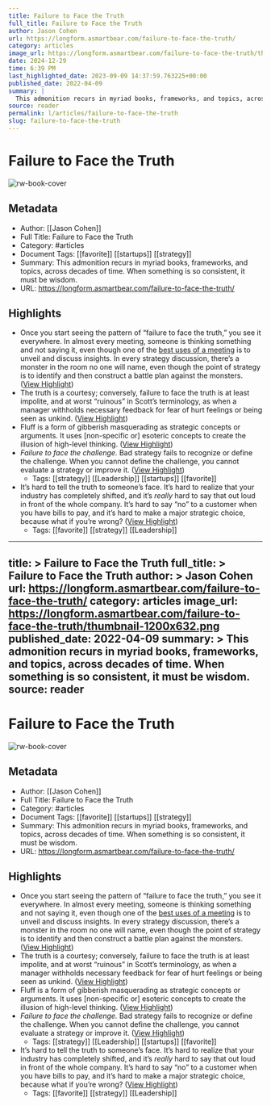 ```yaml
---
title: Failure to Face the Truth
full_title: Failure to Face the Truth
author: Jason Cohen
url: https://longform.asmartbear.com/failure-to-face-the-truth/
category: articles
image_url: https://longform.asmartbear.com/failure-to-face-the-truth/thumbnail-1200x632.png
date: 2024-12-29
time: 6:39 PM
last_highlighted_date: 2023-09-09 14:37:59.763225+00:00
published_date: 2022-04-09
summary: |
  This admonition recurs in myriad books, frameworks, and topics, across decades of time. When something is so consistent, it must be wisdom.
source: reader
permalink: l/articles/failure-to-face-the-truth
slug: failure-to-face-the-truth
---
```

# Failure to Face the Truth

![rw-book-cover](https://longform.asmartbear.com/failure-to-face-the-truth/thumbnail-1200x632.png)

## Metadata
- Author: [[Jason Cohen]]
- Full Title: Failure to Face the Truth
- Category: #articles
- Document Tags: [[favorite]] [[startups]] [[strategy]] 
- Summary: This admonition recurs in myriad books, frameworks, and topics, across decades of time. When something is so consistent, it must be wisdom.
- URL: https://longform.asmartbear.com/failure-to-face-the-truth/

## Highlights
- Once you start seeing the pattern of “failure to face the truth,” you see it everywhere. In almost every meeting, someone is thinking something and not saying it, even though one of the [best uses of a meeting](https://longform.asmartbear.com/productive-meeting-activities/) is to unveil and discuss insights. In every strategy discussion, there’s a monster in the room no one will name, even though the point of strategy is to identify and then construct a battle plan against the monsters. ([View Highlight](https://read.readwise.io/read/01h9x5tmgm8n35bp698pnqks2q))
- The truth is a courtesy; conversely, failure to face the truth is at least impolite, and at worst “ruinous” in Scott’s terminology, as when a manager withholds necessary feedback for fear of hurt feelings or being seen as unkind. ([View Highlight](https://read.readwise.io/read/01h9x5v9z5rs4xge7xzze52ye8))
- Fluff is a form of gibberish masquerading as strategic concepts or arguments. It uses [non-specific or] esoteric concepts to create the illusion of high-level thinking. ([View Highlight](https://read.readwise.io/read/01h9x5wwc4ahyar0wxhgq6b08f))
- *Failure to face the challenge.* Bad strategy fails to recognize or define the challenge. When you cannot define the challenge, you cannot evaluate a strategy or improve it. ([View Highlight](https://read.readwise.io/read/01h9x5wz7375cpw5nmfn3mvbjb))
    - Tags: [[strategy]] [[Leadership]] [[startups]] [[favorite]] 
- It’s hard to tell the truth to someone’s face. It’s hard to realize that your industry has completely shifted, and it’s *really* hard to say that out loud in front of the whole company. It’s hard to say “no” to a customer when you have bills to pay, and it’s hard to make a major strategic choice, because what if you’re wrong? ([View Highlight](https://read.readwise.io/read/01h9x61k9tpzq0f4zx6v4fshxy))
    - Tags: [[favorite]] [[strategy]] [[Leadership]] 


---
title: >
  Failure to Face the Truth
full_title: >
  Failure to Face the Truth
author: >
  Jason Cohen
url: https://longform.asmartbear.com/failure-to-face-the-truth/
category: articles
image_url: https://longform.asmartbear.com/failure-to-face-the-truth/thumbnail-1200x632.png
published_date: 2022-04-09
summary: >
  This admonition recurs in myriad books, frameworks, and topics, across decades of time. When something is so consistent, it must be wisdom.
source: reader
---
# Failure to Face the Truth

![rw-book-cover](https://longform.asmartbear.com/failure-to-face-the-truth/thumbnail-1200x632.png)

## Metadata
- Author: [[Jason Cohen]]
- Full Title: Failure to Face the Truth
- Category: #articles
- Document Tags: [[favorite]] [[startups]] [[strategy]] 
- Summary: This admonition recurs in myriad books, frameworks, and topics, across decades of time. When something is so consistent, it must be wisdom.
- URL: https://longform.asmartbear.com/failure-to-face-the-truth/

## Highlights
- Once you start seeing the pattern of “failure to face the truth,” you see it everywhere. In almost every meeting, someone is thinking something and not saying it, even though one of the [best uses of a meeting](https://longform.asmartbear.com/productive-meeting-activities/) is to unveil and discuss insights. In every strategy discussion, there’s a monster in the room no one will name, even though the point of strategy is to identify and then construct a battle plan against the monsters. ([View Highlight](https://read.readwise.io/read/01h9x5tmgm8n35bp698pnqks2q))
- The truth is a courtesy; conversely, failure to face the truth is at least impolite, and at worst “ruinous” in Scott’s terminology, as when a manager withholds necessary feedback for fear of hurt feelings or being seen as unkind. ([View Highlight](https://read.readwise.io/read/01h9x5v9z5rs4xge7xzze52ye8))
- Fluff is a form of gibberish masquerading as strategic concepts or arguments. It uses [non-specific or] esoteric concepts to create the illusion of high-level thinking. ([View Highlight](https://read.readwise.io/read/01h9x5wwc4ahyar0wxhgq6b08f))
- *Failure to face the challenge.* Bad strategy fails to recognize or define the challenge. When you cannot define the challenge, you cannot evaluate a strategy or improve it. ([View Highlight](https://read.readwise.io/read/01h9x5wz7375cpw5nmfn3mvbjb))
    - Tags: [[strategy]] [[Leadership]] [[startups]] [[favorite]] 
- It’s hard to tell the truth to someone’s face. It’s hard to realize that your industry has completely shifted, and it’s *really* hard to say that out loud in front of the whole company. It’s hard to say “no” to a customer when you have bills to pay, and it’s hard to make a major strategic choice, because what if you’re wrong? ([View Highlight](https://read.readwise.io/read/01h9x61k9tpzq0f4zx6v4fshxy))
    - Tags: [[favorite]] [[strategy]] [[Leadership]] 


